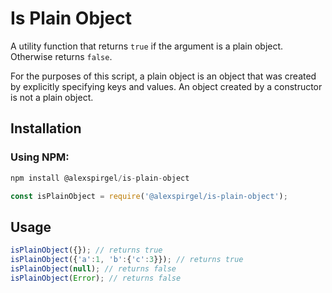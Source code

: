 # Is Plain Object
A utility function that returns `true` if the argument is a plain object. Otherwise returns `false`.

For the purposes of this script, a plain object is an object that was created by explicitly specifying keys and values. An object created by a constructor is not a plain object.

## Installation

### Using NPM:

```js
npm install @alexspirgel/is-plain-object
```

```js
const isPlainObject = require('@alexspirgel/is-plain-object');
```

## Usage

```js
isPlainObject({}); // returns true
isPlainObject({'a':1, 'b':{'c':3}}); // returns true
isPlainObject(null); // returns false
isPlainObject(Error); // returns false
```